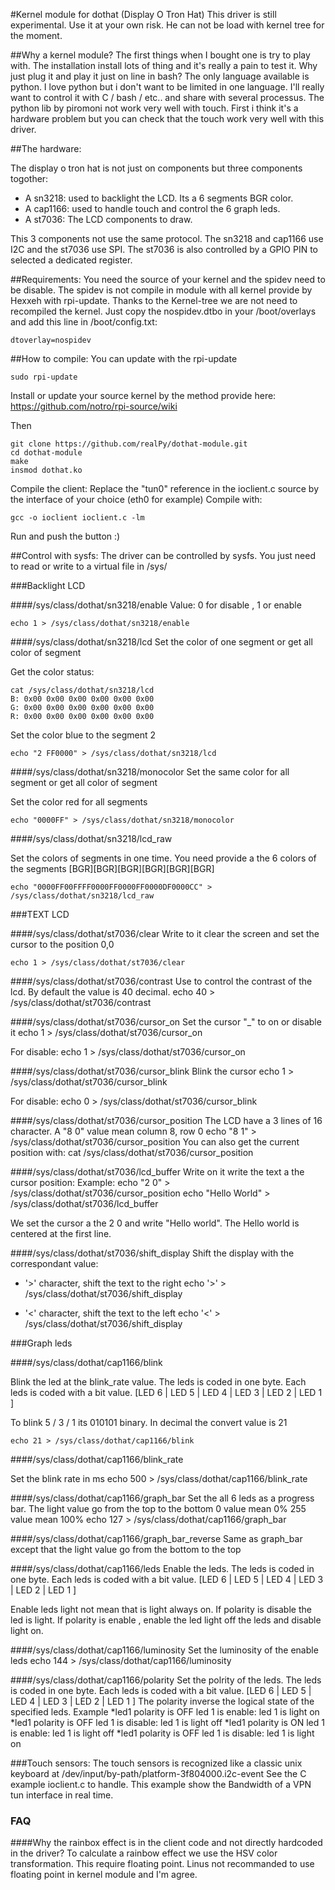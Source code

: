 #Kernel module for dothat (Display O Tron Hat)
This driver is still experimental. Use it at your own risk. He can not be load with kernel tree for the moment.

##Why a kernel module?
The first things when I bought one is try to play with. The installation install lots of thing and it's really a pain to test it.
Why just plug it and play it just on line in bash? The only language available is python. I love python but i don't want to be limited in one language. I'll really want to control it with C / bash / etc.. and share with several processus. The python lib by piromoni not work very well with touch. First i think it's a hardware problem but you can check that the touch work very well with this driver.

##The hardware:

The display o tron hat is not just on components but three components togother:
* A sn3218: used to backlight the LCD. Its a 6 segments BGR color.
* A cap1166: used to handle touch and control the 6 graph leds.
* A st7036: The LCD components to draw.

This 3 components not use the same protocol. The sn3218 and cap1166 use I2C and the st7036 use SPI. The st7036 is also controlled by a GPIO PIN to selected a dedicated register. 

##Requirements:
You need the source of your kernel and the spidev need to be disable. The spidev is not compile in module with all kernel provide by Hexxeh with rpi-update. Thanks to the Kernel-tree we are not need to recompiled the kernel. Just copy the nospidev.dtbo in your /boot/overlays and add this line in /boot/config.txt:

	dtoverlay=nospidev


##How to compile:
You can update with the rpi-update

	sudo rpi-update
	
Install or update your source kernel by the method provide here:
https://github.com/notro/rpi-source/wiki

Then

	git clone https://github.com/realPy/dothat-module.git
	cd dothat-module
	make
	insmod dothat.ko
	
Compile the client:
Replace the "tun0" reference in the ioclient.c source by the interface of your choice (eth0 for example)
Compile with:

	gcc -o ioclient ioclient.c -lm

Run and push the button :)


##Control with sysfs:
The driver can be controlled by sysfs.
You just need to read or write to a virtual file in /sys/

###Backlight LCD

####/sys/class/dothat/sn3218/enable
Value: 0 for disable , 1 or enable

	echo 1 > /sys/class/dothat/sn3218/enable

####/sys/class/dothat/sn3218/lcd
Set the color of one segment or get all color of segment
 
Get the color status:	

	cat /sys/class/dothat/sn3218/lcd
	B: 0x00 0x00 0x00 0x00 0x00 0x00
	G: 0x00 0x00 0x00 0x00 0x00 0x00
	R: 0x00 0x00 0x00 0x00 0x00 0x00
	
Set the color blue to the segment 2

	echo "2 FF0000" > /sys/class/dothat/sn3218/lcd

####/sys/class/dothat/sn3218/monocolor
Set the same color for all segment or get all color of segment

	
Set the color red for all segments

	echo "0000FF" > /sys/class/dothat/sn3218/monocolor


####/sys/class/dothat/sn3218/lcd_raw

Set the colors of segments in one time. You need provide a the 6 colors of the segments [BGR][BGR][BGR][BGR][BGR][BGR]

	echo "0000FF00FFFF0000FF0000FF0000DF0000CC" > /sys/class/dothat/sn3218/lcd_raw

###TEXT LCD

####/sys/class/dothat/st7036/clear
Write to it clear the screen and set the cursor to the position 0,0

	echo 1 > /sys/class/dothat/st7036/clear

####/sys/class/dothat/st7036/contrast
Use to control the contrast of the lcd. By default the value is 40 decimal. 
	echo 40 > /sys/class/dothat/st7036/contrast
	
####/sys/class/dothat/st7036/cursor_on
Set the cursor "_" to on or disable it
	echo 1 > /sys/class/dothat/st7036/cursor_on

For disable:
	echo 1 > /sys/class/dothat/st7036/cursor_on
	
####/sys/class/dothat/st7036/cursor_blink
Blink the cursor
	echo 1 > /sys/class/dothat/st7036/cursor_blink
	
For disable:
	echo 0 > /sys/class/dothat/st7036/cursor_blink

####/sys/class/dothat/st7036/cursor_position
The LCD have a 3 lines of 16 character.
A "8 0" value mean  column 8, row 0
	echo "8 1" > /sys/class/dothat/st7036/cursor_position
You can also get the current position with:
	cat /sys/class/dothat/st7036/cursor_position

####/sys/class/dothat/st7036/lcd_buffer
Write on it write the text a the cursor position:
Example: 
	echo "2 0" > /sys/class/dothat/st7036/cursor_position
	echo "Hello World" > /sys/class/dothat/st7036/lcd_buffer
	
We set the cursor a the 2 0 and write "Hello world". The Hello world is centered at the first line.


####/sys/class/dothat/st7036/shift_display
Shift the display with the correspondant value:
* '>' character, shift the text to the right
	echo '>' > /sys/class/dothat/st7036/shift_display
	
* '<' character, shift the text to the left
	echo '<' > /sys/class/dothat/st7036/shift_display

###Graph leds

####/sys/class/dothat/cap1166/blink

Blink the led at the blink_rate value. The leds is coded in one byte. Each leds is coded with a bit value.
	[LED 6 | LED 5 | LED 4 | LED 3 | LED 2 | LED 1  ]

To blink 5 / 3 / 1  its 010101 binary. In decimal the convert value is 21

	echo 21 > /sys/class/dothat/cap1166/blink
	
####/sys/class/dothat/cap1166/blink_rate

Set the blink rate in ms
	echo 500 > /sys/class/dothat/cap1166/blink_rate


####/sys/class/dothat/cap1166/graph_bar
Set the all 6 leds as a progress bar.
The light value go from the top to the bottom
0 value mean 0%
255 value mean 100%
	echo 127 > /sys/class/dothat/cap1166/graph_bar

	
####/sys/class/dothat/cap1166/graph_bar_reverse
Same as graph_bar except that the light value go from the bottom to the top
	
####/sys/class/dothat/cap1166/leds
Enable the leds. The leds is coded in one byte. Each leds is coded with a bit value.
	[LED 6 | LED 5 | LED 4 | LED 3 | LED 2 | LED 1  ]

Enable leds light not mean that is light always on. If polarity is disable the led is light. If polarity is enable , enable the led light off the leds and disable light on.
 
####/sys/class/dothat/cap1166/luminosity
 Set the luminosity of the enable leds
 	echo 144 > /sys/class/dothat/cap1166/luminosity
	
####/sys/class/dothat/cap1166/polarity
Set the polrity of the leds. The leds is coded in one byte. Each leds is coded with a bit value.
[LED 6 | LED 5 | LED 4 | LED 3 | LED 2 | LED 1  ]
 The polarity inverse the logical state of the specified leds.
 Example
 *led1 polarity is OFF led 1 is enable: led 1 is light on
 *led1 polarity is OFF led 1 is disable: led 1 is light off
 *led1 polarity is ON led 1 is enable: led 1 is light off
 *led1 polarity is OFF led 1 is disable: led 1 is light on
 
 
###Touch sensors:
The touch sensors is recognized like a classic unix keyboard at /dev/input/by-path/platform-3f804000.i2c-event
See the C example ioclient.c to handle.
This example show the Bandwidth of a VPN tun interface in real time.

### FAQ
####Why the rainbox effect is in the client code and not directly hardcoded in the driver?
To calculate a rainbow effect we use the HSV color transformation. This require floating point. Linus not recommanded to use floating point in kernel module and I'm agree.


